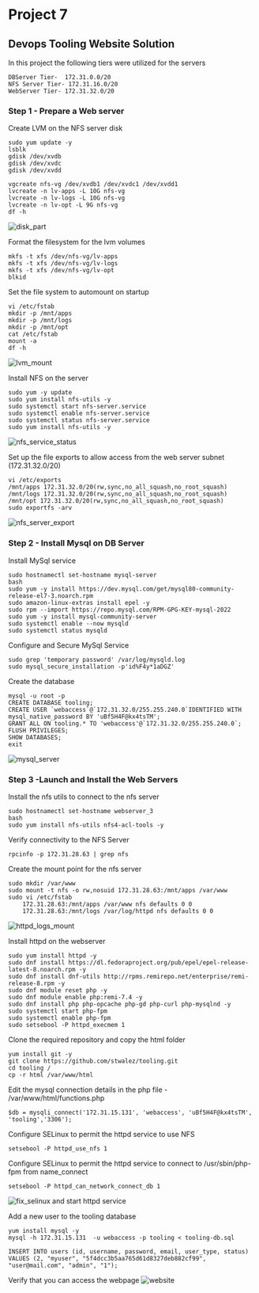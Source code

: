 # Project 7

## Devops Tooling Website Solution

In this project the following tiers were utilized for the servers 

```
DBServer Tier-  172.31.0.0/20
NFS Server Tier- 172.31.16.0/20
WebServer Tier- 172.31.32.0/20
```
### Step 1 - Prepare a Web server

Create LVM on the NFS server disk

```
sudo yum update -y
lsblk
gdisk /dev/xvdb
gdisk /dev/xvdc
gdisk /dev/xvdd

vgcreate nfs-vg /dev/xvdb1 /dev/xvdc1 /dev/xvdd1
lvcreate -n lv-apps -L 10G nfs-vg
lvcreate -n lv-logs -L 10G nfs-vg
lvcreate -n lv-opt -L 9G nfs-vg
df -h
```
![disk_part](screenshots/disk_part.png)

Format the filesystem for the lvm volumes
```
mkfs -t xfs /dev/nfs-vg/lv-apps
mkfs -t xfs /dev/nfs-vg/lv-logs
mkfs -t xfs /dev/nfs-vg/lv-opt
blkid
```


Set the file system to automount on startup
```
vi /etc/fstab
mkdir -p /mnt/apps
mkdir -p /mnt/logs
mkdir -p /mnt/opt
cat /etc/fstab
mount -a
df -h
```
![lvm_mount](screenshots/lvm_mount.png)


Install NFS on the server
```
sudo yum -y update
sudo yum install nfs-utils -y
sudo systemctl start nfs-server.service
sudo systemctl enable nfs-server.service
sudo systemctl status nfs-server.service
sudo yum install nfs-utils -y
```
![nfs_service_status](screenshots/nfs_service_status.png)

Set up the file exports to allow access from the web server subnet (172.31.32.0/20)
```
vi /etc/exports
/mnt/apps 172.31.32.0/20(rw,sync,no_all_squash,no_root_squash)
/mnt/logs 172.31.32.0/20(rw,sync,no_all_squash,no_root_squash)
/mnt/opt 172.31.32.0/20(rw,sync,no_all_squash,no_root_squash)
sudo exportfs -arv
```
![nfs_server_export](screenshots/nfs_server_export.png)

### Step 2 - Install Mysql on DB Server

Install MySql service
```
sudo hostnamectl set-hostname mysql-server
bash
sudo yum -y install https://dev.mysql.com/get/mysql80-community-release-el7-3.noarch.rpm
sudo amazon-linux-extras install epel -y
sudo rpm --import https://repo.mysql.com/RPM-GPG-KEY-mysql-2022
sudo yum -y install mysql-community-server
sudo systemctl enable --now mysqld
sudo systemctl status mysqld
```

Configure and Secure MySql Service
```
sudo grep 'temporary password' /var/log/mysqld.log
sudo mysql_secure_installation -p'id%F4y*1aDGZ'
```
Create the database
```
mysql -u root -p
CREATE DATABASE tooling;
CREATE USER `webaccess`@`172.31.32.0/255.255.240.0`IDENTIFIED WITH mysql_native_password BY 'uBf5H4F@kx4tsTM';
GRANT ALL ON tooling.* TO 'webaccess'@`172.31.32.0/255.255.240.0`;
FLUSH PRIVILEGES;
SHOW DATABASES;
exit
```
![mysql_server](screenshots/mysql_server.png)


### Step 3 -Launch and Install the Web Servers

Install the nfs utils to connect to the nfs server
```
sudo hostnamectl set-hostname webserver_3
bash
sudo yum install nfs-utils nfs4-acl-tools -y
```

Verify connectivity to the NFS Server
```
rpcinfo -p 172.31.28.63 | grep nfs
```

Create the mount point for the nfs server
```
sudo mkdir /var/www
sudo mount -t nfs -o rw,nosuid 172.31.28.63:/mnt/apps /var/www
sudo vi /etc/fstab
    172.31.28.63:/mnt/apps /var/www nfs defaults 0 0
    172.31.28.63:/mnt/logs /var/log/httpd nfs defaults 0 0
```
![httpd_logs_mount](screenshots/httpd_logs_mount.png)

Install httpd on the webserver
```
sudo yum install httpd -y
sudo dnf install https://dl.fedoraproject.org/pub/epel/epel-release-latest-8.noarch.rpm -y
sudo dnf install dnf-utils http://rpms.remirepo.net/enterprise/remi-release-8.rpm -y
sudo dnf module reset php -y
sudo dnf module enable php:remi-7.4 -y
sudo dnf install php php-opcache php-gd php-curl php-mysqlnd -y
sudo systemctl start php-fpm
sudo systemctl enable php-fpm
sudo setsebool -P httpd_execmem 1
```

Clone the required repository and copy the html folder
```
yum install git -y
git clone https://github.com/stwalez/tooling.git
cd tooling /
cp -r html /var/www/html
```

Edit the mysql connection details in the php file - /var/www/html/functions.php 
```
$db = mysqli_connect('172.31.15.131', 'webaccess', 'uBf5H4F@kx4tsTM', 'tooling','3306');
```

Configure SELinux to permit the httpd service to use NFS 
```
setsebool -P httpd_use_nfs 1
```

Configure SELinux to permit the httpd service to connect to /usr/sbin/php-fpm from name_connect

```
setsebool -P httpd_can_network_connect_db 1
```

![fix_selinux and start httpd service](screenshots/start_httpd_fixselinux.png)


Add a new user to the tooling database

```
yum install mysql -y
mysql -h 172.31.15.131  -u webaccess -p tooling < tooling-db.sql

INSERT INTO users (id, username, password, email, user_type, status)
VALUES (2, "myuser", "5f4dcc3b5aa765d61d8327deb882cf99", "user@mail.com", "admin", "1");
```

Verify that you can access the webpage
![website](screenshots/website.png)